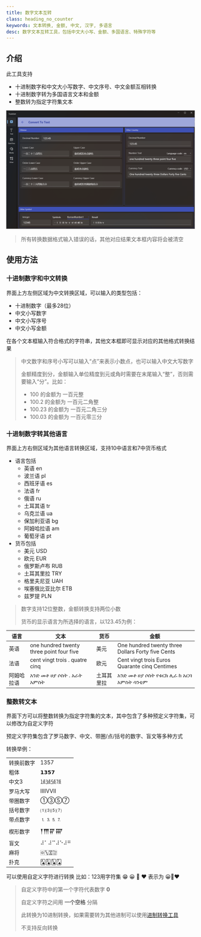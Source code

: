 ```yaml
---
title: 数字文本互转
class: heading_no_counter
keywords: 文本转换, 金额, 中文, 汉字, 多语言
desc: 数字文本互转工具，包括中文大小写、金额、多国语言、特殊字符等
---
```


## 介绍

此工具支持
* 十进制数字和中文大小写数字、中文序号、中文金额互相转换
* 十进制数字转为多国语言文本和金额
* 整数转为指定字符集文本

![](../../assets/images/ToolsSet/TS2.png)

> 所有转换数据格式输入错误的话，其他对应结果文本框内容将会被清空

## 使用方法

### 十进制数字和中文转换
界面上方左侧区域为中文转换区域，可以输入的类型包括：
* 十进制数字（最多28位）
* 中文小写数字
* 中文小写序号
* 中文小写金额

在各个文本框输入符合格式的字符串，其他文本框即可显示对应的其他格式转换结果

> 中文数字和序号小写可以输入“点”来表示小数点，也可以输入中文大写数字
>
> 金额精度到分，金额输入单位精度到元或角时需要在末尾输入“整”，否则需要输入“分”。比如：
> * 100 的金额为 一百元整
> * 100.2 的金额为 一百元二角整
> * 100.23 的金额为 一百元二角三分
> * 100.03 的金额为 一百元零三分


### 十进制数字转其他语言
界面上方右侧区域为其他语言转换区域，支持10中语言和7中货币格式
* 语言包括
    * 英语 en
    * 波兰语 pl
    * 西班牙语 es
    * 法语 fr
    * 俄语 ru
    * 土耳其语 tr
    * 乌克兰语 ua
    * 保加利亚语 bg
    * 阿姆哈拉语 am
    * 葡萄牙语 pt
* 货币包括
    * 美元 USD
    * 欧元 EUR
    * 俄罗斯卢布 RUB
    * 土耳其里拉 TRY
    * 格里夫尼亚 UAH
    * 埃塞俄比亚比尔 ETB
    * 兹罗提 PLN
  
> 数字支持12位整数，金额转换支持两位小数
>
> 货币的显示语言为所选择的语言，以123.45为例：

|语言|文本|货币|金额|
|-|-|-|-|
|英语|one hundred twenty three point four five|美元|One hundred twenty three Dollars Forty five Cents|
|法语|cent vingt trois . quatre cinq|欧元|Cent vingt trois Euros Quarante cinq Centimes|
|阿姆哈拉语|አንድ መቶ ሀያ ሶስት . አራት አምስት|土耳其里拉|አንድ መቶ ሀያ ሶስት የቱርክ ሊራ ከ አርባ አምስት ሳንቲም|

### 整数转文本

界面下方可以将整数转换为指定字符集的文本，其中包含了多种预定义字符集，可以修改为自定义字符

预定义字符集包含了罗马数字、中文、带圈/点/括号的数字、盲文等多种方式

转换举例：

| | |
|-|-|
| 转换前数字 | 1357 |
| 粗体 | 𝟭𝟯𝟱𝟳 |
| 中文3 | ㍙㍛㍝㍟ |
| 罗马大写| ⅠⅢⅤⅦ|
|带圈数字|①③⑤⑦|
|括号数字|⑴⑶⑸⑺|
|带点数字|⒈⒊⒌⒎|
|楔形数字|𒐕𒐗𒐙𒐛|
|盲文|⠼⠁⠼⠉⠼⠑⠼⠛|
|麻将|🀙🀛🀝🀟|
|扑克|🂡🂣🂥🂧|

可以使用自定义字符进行转换
比如：123用字符集 😁 😀 🙂 ❤️ 表示为 😀🙂❤️
 
> 自定义字符中的第一个字符代表数字 **0**
> 
> 自定义字符之间用 **一个空格** 分隔
>
> 此转换为10进制转换，如果需要转为其他进制可以使用[进制转换工具](../ToolsSet_Number/RadixConverter.md)
>
> 不支持反向转换